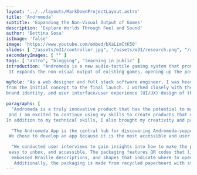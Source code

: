 ```yaml
---
layout: '../../layouts/MarkDownProjectLayout.astro'
title: 'Andromeda'
subtitle: 'Expanding the Non-Visual Output of Games'
description: 'Explore Worlds Through Feel and Sound'
author: 'Bettina Sosa'
isImage: 'false'
image: 'https://www.youtube.com/embed/bXaLimCtK50'
slides: [ "/assets/m31/controller.jpg", "/assets/m31/research.png", "/assets/m31/specs.png","/assets/m31/app.png", "/assets/m31/controller.png" ]
secondaryImages: [ "" ]
tags: [ "astro", "blogging", "learning in public" ]
introduction: "Andromeda is a new audio-tactile gaming system that promotes socially inclusive play between visually impaired and sighted individuals.
 It expands the non-visual output of existing games, opening up the possibility for people with severe visual impairments to explore digital spaces and experience games."

myRole: "As a web designer and full stack software engineer, I was heavily involved in all aspects of the Andromeda project,
from the initial concept to the final launch. I worked closely with the team to develop the overall aesthetics,
brand identity, and user interface/user experience (UI/UX) design of the product, as well as the engineering of the audio-tactile gaming system."

paragraphs: [
  "Andromeda is a truly innovative product that has the potential to make a real difference in the lives of people with disabilities. I am proud of my work on this project,
 and I am excited to continue using my skills to create products that make the world a more inclusive place.
In addition to my technical skills, I also brought my creativity and passion for social impact to the Andromeda project.",

  "The Andromeda App is the central hub for discovering Andromeda-supported games, finding other players, and learning how to use Controller M31.
 We chose to develop an app because it is the most accessible and user-friendly way to communicate the necessary information to our target audience.",

  "We conducted user interviews to gain insights into how to make the packaging for Controller M31 fun,
 easy to unbox, and accessible. The packaging features QR codes that link to voiceover walk-throughs,
  embossed Braille descriptions, and shapes that indicate where to open the magnetic lid of the box.
   Additionally, the packaging is made from recycled paperboard with starch-based adhesive to connect the parts together." ]
---
```

